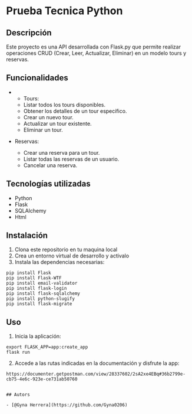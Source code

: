 # Prueba Tecnica Python


## Descripción

Este proyecto es una API desarrollada con Flask.py que permite realizar operaciones CRUD (Crear, Leer, Actualizar, Eliminar) en un modelo tours y reservas.

## Funcionalidades

- - Tours:
  - Listar todos los tours disponibles.
  - Obtener los detalles de un tour específico.
  - Crear un nuevo tour.
  - Actualizar un tour existente.
  - Eliminar un tour.

- Reservas:
  - Crear una reserva para un tour.
  - Listar todas las reservas de un usuario.
  - Cancelar una reserva.


## Tecnologías utilizadas
- Python
- Flask
- SQLAlchemy
- Html

## Instalación
1. Clona este repositorio en tu maquina local
2. Crea un entorno virtual de desarrollo y activalo
3. Instala las dependencias necesarias:

```
pip install Flask 
pip install Flask-WTF
pip install email-validator
pip install flask-login
pip install flask-sqlalchemy
pip install python-slugify
pip install flask-migrate
```


## Uso 
1. Inicia la aplicación: 

```
export FLASK_APP=app:create_app
flask run
```


2. Accede a las rutas indicadas en la documentación y disfrute la app: 
```
https://documenter.getpostman.com/view/28337602/2sA2xe4EBq#36b2799e-cb75-4e6c-923e-ce731ab50760


## Autors

- [@Gyna Herrera](https://github.com/Gyna0206)

